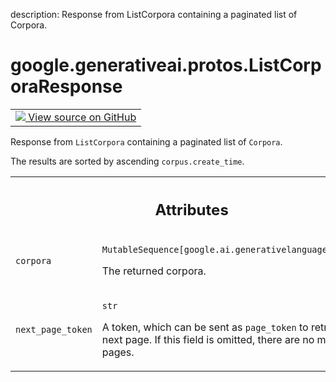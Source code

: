 description: Response from ListCorpora containing a paginated list of Corpora.

<div itemscope itemtype="http://developers.google.com/ReferenceObject">
<meta itemprop="name" content="google.generativeai.protos.ListCorporaResponse" />
<meta itemprop="path" content="Stable" />
</div>

# google.generativeai.protos.ListCorporaResponse

<!-- Insert buttons and diff -->

<table class="tfo-notebook-buttons tfo-api nocontent">
<td>
  <a target="_blank" href="https://github.com/googleapis/google-cloud-python/tree/main/packages/google-ai-generativelanguage/google/ai/generativelanguage_v1beta/types/retriever_service.py#L170-L196">
    <img src="https://www.tensorflow.org/images/GitHub-Mark-32px.png" />
    View source on GitHub
  </a>
</td>
</table>



Response from ``ListCorpora`` containing a paginated list of ``Corpora``.

<!-- Placeholder for "Used in" -->
 The results are sorted by ascending
``corpus.create_time``.



<!-- Tabular view -->
 <table class="responsive fixed orange">
<colgroup><col width="214px"><col></colgroup>
<tr><th colspan="2"><h2 class="add-link">Attributes</h2></th></tr>

<tr>
<td>

`corpora`<a id="corpora"></a>

</td>
<td>

`MutableSequence[google.ai.generativelanguage.Corpus]`

The returned corpora.

</td>
</tr><tr>
<td>

`next_page_token`<a id="next_page_token"></a>

</td>
<td>

`str`

A token, which can be sent as ``page_token`` to retrieve the
next page. If this field is omitted, there are no more
pages.

</td>
</tr>
</table>



